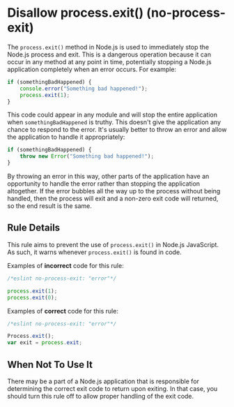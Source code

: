 # Disallow process.exit() (no-process-exit)

The `process.exit()` method in Node.js is used to immediately stop the Node.js process and exit. This is a dangerous operation because it can occur in any method at any point in time, potentially stopping a Node.js application completely when an error occurs. For example:

```js
if (somethingBadHappened) {
    console.error("Something bad happened!");
    process.exit(1);
}
```

This code could appear in any module and will stop the entire application when `somethingBadHappened` is truthy. This doesn't give the application any chance to respond to the error. It's usually better to throw an error and allow the application to handle it appropriately:

```js
if (somethingBadHappened) {
    throw new Error("Something bad happened!");
}
```

By throwing an error in this way, other parts of the application have an opportunity to handle the error rather than stopping the application altogether. If the error bubbles all the way up to the process without being handled, then the process will exit and a non-zero exit code will returned, so the end result is the same.

## Rule Details

This rule aims to prevent the use of `process.exit()` in Node.js JavaScript. As such, it warns whenever `process.exit()` is found in code.

Examples of **incorrect** code for this rule:

```js
/*eslint no-process-exit: "error"*/

process.exit(1);
process.exit(0);
```

Examples of **correct** code for this rule:

```js
/*eslint no-process-exit: "error"*/

Process.exit();
var exit = process.exit;
```

## When Not To Use It

There may be a part of a Node.js application that is responsible for determining the correct exit code to return upon exiting. In that case, you should turn this rule off to allow proper handling of the exit code.
